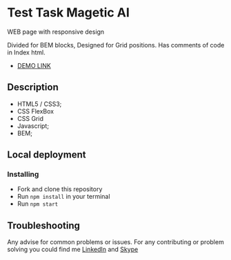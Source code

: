 # Test Task Magetic AI

WEB page with responsive design

Divided for BEM blocks, Designed for Grid positions.
Has comments of code in Index html.

- [DEMO LINK]()

## Description
- HTML5 / CSS3;
- CSS FlexBox
- CSS Grid
- Javascript;
- BEM;

## Local deployment

### Installing
* Fork and clone this repository
* Run `npm install` in your terminal
* Run `npm start`

## Troubleshooting

Any advise for common problems or issues.
For any contributing or problem solving you could find me [LinkedIn](https://www.linkedin.com/in/yevhenii-volokhin-35250994/) and [Skype](https://join.skype.com/invite/cRzoxrymg4vx)
